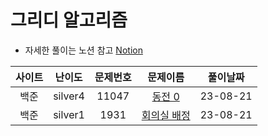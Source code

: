 # 그리디 알고리즘

- 자세한 풀이는 노션 참고
[Notion](https://xxjo053.notion.site/xxjo053/de21b1d40087438b9126682f6bc5f8ba)

| 사이트 |   난이도   | 문제번호  |                                   문제이름                                    |   풀이날짜   |
|:---:|:-------:|:-----:|:-------------------------------------------------------------------------:|:--------:|
| 백준  | silver4 | 11047 | <a href="https://www.acmicpc.net/problem/11047" target="_blank">동전 0</a>  | 23-08-21 |
| 백준  | silver1 | 1931  | <a href="https://www.acmicpc.net/problem/1931" target="_blank">회의실 배정</a> | 23-08-21 |

 
